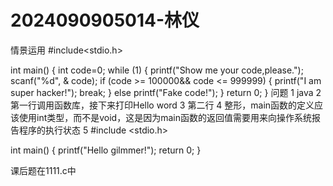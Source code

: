 # 2024090905014-林仪
情景运用
#include<stdio.h>

int main()
{
 int code=0;
    while (1) {
        printf("Show me your code,please.");
            scanf("%d", & code);
            if (code >= 100000&& code <= 999999)
            {
                printf("I am super hacker!");
              break;
            }
        else
                printf("Fake code!");
    }
    return 0;
}
问题
1  java
2  第一行调用函数库，接下来打印Hello word
3  第二行
4  整形，main函数的定义应该使用int类型‌，而不是void，这是因为main函数的返回值需要用来向操作系统报告程序的执行状态
5     #include <stdio.h>

int main() {
    printf("Hello gilmmer!");
    return 0;
}

课后题在1111.c中



